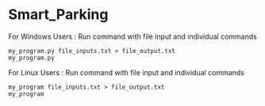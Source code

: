 # Smart_Parking

For Windows Users : Run command with file input and individual commands
        
    my_program.py file_inputs.txt > file_output.txt
    my_program.py
    
For Linux Users : Run command with file input and individual commands
        
    my_program file_inputs.txt > file_output.txt
    my_program
